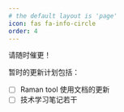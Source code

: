 ```yaml
---
# the default layout is 'page'
icon: fas fa-info-circle
order: 4
---
```


请随时催更！

暂时的更新计划包括：

- [ ] Raman tool 使用文档的更新
- [ ] 技术学习笔记若干
